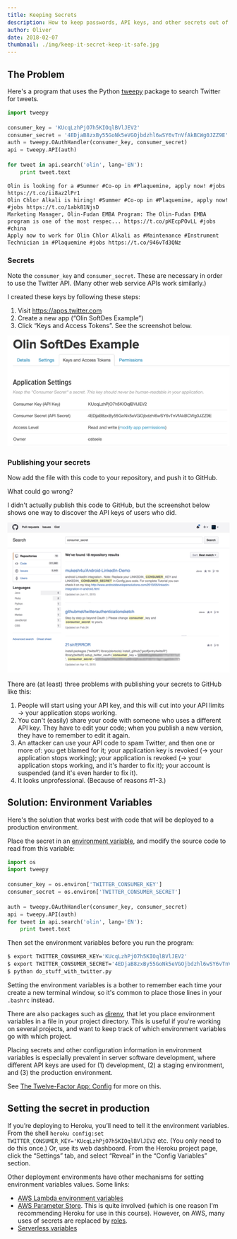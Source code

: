 ```yaml
---
title: Keeping Secrets
description: How to keep passwords, API keys, and other secrets out of GitHub.
author: Oliver
date: 2018-02-07
thumbnail: ./img/keep-it-secret-keep-it-safe.jpg
---
```


## The Problem

Here's a program that uses the Python [tweepy](https://github.com/tweepy/tweepy)
package to search Twitter for tweets.

```python
import tweepy

consumer_key = 'KUcqLzhPjO7h5KIOqlBVlJEV2'
consumer_secret = '4EDjaB8zxBy55GoNk5eVGOjbdzhl6wSY6vTnVfAkBCWg0JZZ9E'
auth = tweepy.OAuthHandler(consumer_key, consumer_secret)
api = tweepy.API(auth)

for tweet in api.search('olin', lang='EN'):
    print tweet.text
```

    Olin is looking for a #Summer #Co-op in #Plaquemine, apply now! #jobs https://t.co/ii8az2lPr1
    Olin Chlor Alkali is hiring! #Summer #Co-op in #Plaquemine, apply now! #jobs https://t.co/1abk81NjsD
    Marketing Manager, Olin-Fudan EMBA Program: The Olin-Fudan EMBA program is one of the most respec... https://t.co/pKEcpPOvLL #jobs #china
    Apply now to work for Olin Chlor Alkali as #Maintenance #Instrument Technician in #Plaquemine #jobs https://t.co/946vTd3QNz

### Secrets

Note the `consumer_key` and `consumer_secret`. These are necessary in order to use the
Twitter API. (Many other web service APIs work similarly.)

I created these keys by following these steps:

1. Visit <https://apps.twitter.com>
2. Create a new app (“Olin SoftDes Example”)
3. Click “Keys and Access Tokens”. See the screenshot below.

![](./img/storing-api-keys_6_0.png)

### Publishing your secrets

Now add the file with this code to your repository, and push it to GitHub.

What could go wrong?

I didn't actually publish this code to GitHub, but the screenshot below shows
one way to discover the API keys of users who did.

![](./img/storing-api-keys_9_0.png)

There are (at least) three problems with publishing your secrets to GitHub like this:

1. People will start using your API key, and this will cut into your API limits
   → your application stops working.
2. You can't (easily) share your code with someone who uses a different API key.
   They have to edit your code; when you publish a new version, they have to
   remember to edit it again.
3. An attacker can use your API code to spam Twitter, and then one or more of:
   you get blamed for it; your application key is revoked (→ your application
   stops working); your application is revoked (→ your application stops
   working, and it's harder to fix it); your account is suspended (and it's even
   harder to fix it).
4. It looks unprofessional. (Because of reasons #1-3.)

## Solution: Environment Variables

Here's the solution that works best with code that will be deployed to a
production environment.

Place the secret in an [environment variable](https://en.wikipedia.org/wiki/Environment_variable),
and modify the source code to read from this variable:

```python
import os
import tweepy

consumer_key = os.environ['TWITTER_CONSUMER_KEY']
consumer_secret = os.environ['TWITTER_CONSUMER_SECRET']

auth = tweepy.OAuthHandler(consumer_key, consumer_secret)
api = tweepy.API(auth)
for tweet in api.search('olin', lang='EN'):
    print tweet.text
```

Then set the environment variables before you run the program:

```bash
$ export TWITTER_CONSUMER_KEY='KUcqLzhPjO7h5KIOqlBVlJEV2'
$ export TWITTER_CONSUMER_SECRET='4EDjaB8zxBy55GoNk5eVGOjbdzhl6wSY6vTnVfAkBCWg0JZZ9E'
$ python do_stuff_with_twitter.py
```

Setting the environment variables is a bother to remember each time your create
a new terminal window, so it's common to place those lines in your `.bashrc`
instead.

There are also packages such as [direnv](http://direnv.net), that let you place
environment variables in a file in your project directory. This is useful if
you're working on several projects, and want to keep track of which environment
variables go with which project.

Placing secrets and other configuration information in environment variables is
especially prevalent in server software development, where different API keys
are used for (1) development, (2) a staging environment, and (3) the production
environment.

See [The Twelve-Factor App: Config](http://12factor.net/config) for more on this.

## Setting the secret in production

If you’re deploying to Heroku, you’ll need to tell it the environment variables.
From the shell `heroku config:set TWITTER_CONSUMER_KEY='KUcqLzhPjO7h5KIOqlBVlJEV2` etc. (You only need to do this
once.) Or, use its web dashboard. From the Heroku project page, click the “Settings” tab, and select “Reveal” in the “Config Variables”
section.

Other deployment environments have other mechanisms for setting environment
variables values. Some links:

* [AWS Lambda environment variables](https://docs.aws.amazon.com/lambda/latest/dg/env_variables.html)
* [AWS Parameter Store](https://aws.amazon.com/blogs/mt/use-parameter-store-to-securely-access-secrets-and-config-data-in-aws-codedeploy/). This is quite involved (which is one reason I'm recommending Heroku for use in this course). However, on AWS, many uses of secrets are replaced by [roles](https://docs.aws.amazon.com/IAM/latest/UserGuide/id_roles.html).
* [Serverless variables](https://serverless.com/framework/docs/providers/aws/guide/variables/)
